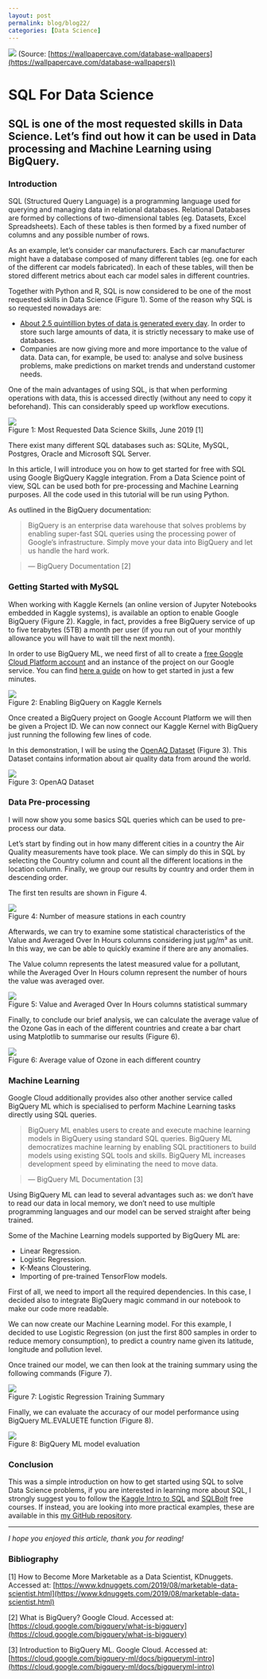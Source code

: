 ```yaml
---
layout: post
permalink: blog/blog22/
categories: [Data Science]
---
```


![](https://cdn-images-1.medium.com/max/1200/1*kvNT3lYmtg-U0v-NXHuuUA.jpeg)
<span class="figcaption_hack">(Source:
[https://wallpapercave.com/database-wallpapers](https://wallpapercave.com/database-wallpapers))</span>

<!--end_excerpt-->

# SQL For Data Science

## SQL is one of the most requested skills in Data Science. Let’s find out how it can be used in Data processing and Machine Learning using BigQuery.

### Introduction

SQL (Structured Query Language) is a programming language used for querying and
managing data in relational databases. Relational Databases are formed by
collections of two-dimensional tables (eg. Datasets, Excel Spreadsheets). Each
of these tables is then formed by a fixed number of columns and any possible
number of rows.

As an example, let’s consider car manufacturers. Each car manufacturer might
have a database composed of many different tables (eg. one for each of the
different car models fabricated).  In each of these tables, will then be stored
different metrics about each car model sales in different countries.

Together with Python and R, SQL is now considered to be one of the most
requested skills in Data Science (Figure 1). Some of the reason why SQL is so
requested nowadays are:

* [About 2.5 quintillion bytes of data is generated every
day](https://towardsdatascience.com/big-data-analysis-spark-and-hadoop-a11ba591c057).
In order to store such large amounts of data, it is strictly necessary to make
use of databases.
* Companies are now giving more and more importance to the value of data. Data
can, for example, be used to: analyse and solve business problems, make
predictions on market trends and understand customer needs.

One of the main advantages of using SQL, is that when performing operations with
data, this is accessed directly (without any need to copy it beforehand). This
can considerably speed up workflow executions.

![](https://cdn-images-1.medium.com/max/800/1*25mU6KkernbAayymO0HJhA.png) <br>
<span class="figcaption_hack">Figure 1: Most Requested Data Science Skills, June 2019 [1]</span>

There exist many different SQL databases such as: SQLite, MySQL, Postgres,
Oracle and Microsoft SQL Server.

In this article, I will introduce you on how to get started for free with SQL
using Google BigQuery Kaggle integration. From a Data Science point of view, SQL
can be used both for pre-processing and Machine Learning purposes. All the code
used in this tutorial will be run using Python.

As outlined in the BigQuery documentation:

> BigQuery is an enterprise data warehouse that solves problems by enabling
> super-fast SQL queries using the processing power of Google’s infrastructure.
Simply move your data into BigQuery and let us handle the hard work.

> — BigQuery Documentation [2]

### Getting Started with MySQL

When working with Kaggle Kernels (an online version of Jupyter Notebooks
embedded in Kaggle systems), is available an option to enable Google BigQuery
(Figure 2). Kaggle, in fact, provides a free BigQuery service of up to five
terabytes (5TB) a month per user (if you run out of your monthly allowance you
will have to wait till the next month).

In order to use BigQuery ML, we need first of all to create a [free Google Cloud
Platform
account](https://cloud.google.com/blog/products/data-analytics/query-without-a-credit-card-introducing-bigquery-sandbox)
and an instance of the project on our Google service. You can find [here a
guide](https://www.youtube.com/watch?v=_YYqfS7rLUo&utm_medium=email&utm_source=intercom&utm_campaign=sql-summer-camp)
on how to get started in just a few minutes.

![](https://cdn-images-1.medium.com/max/1200/1*K4UVO_08NgmzH14kwHUlEg.png) <br>
<span class="figcaption_hack">Figure 2: Enabling BigQuery on Kaggle Kernels</span>

Once created a BigQuery project on Google Account Platform we will then be given
a Project ID. We can now connect our Kaggle Kernel with BigQuery just running
the following few lines of code.

<script src="https://gist.github.com/pierpaolo28/0d17d274caa5479af02c45810f169df1.js"></script>

In this demonstration, I will be using the [OpenAQ
Dataset](https://www.kaggle.com/open-aq/openaq) (Figure 3). This Dataset
contains information about air quality data from around the world.

<script src="https://gist.github.com/pierpaolo28/c71a7a5ff82b9cc21f35b88af6ee8f15.js"></script>

![](https://cdn-images-1.medium.com/max/1200/1*pIG0djG0Q4O3tr5oSU4X8g.png) <br>
<span class="figcaption_hack">Figure 3: OpenAQ Dataset</span>

### Data Pre-processing

I will now show you some basics SQL queries which can be used to pre-process our
data.

Let’s start by finding out in how many different cities in a country the Air
Quality measurements have took place. We can simply do this in SQL by selecting
the Country column and count all the different locations in the location column.
Finally, we group our results by country and order them in descending order.

<script src="https://gist.github.com/pierpaolo28/617236937f3069b6df1bda3e37cdacb5.js"></script>

The first ten results are shown in Figure 4.

![](https://cdn-images-1.medium.com/max/800/1*LgXoz4F07fF0lnhhetcPrg.png) <br>
<span class="figcaption_hack">Figure 4: Number of measure stations in each country</span>

Afterwards, we can try to examine some statistical characteristics of the Value
and Averaged Over In Hours columns considering just µg/m³ as unit. In this way,
we can be able to quickly examine if there are any anomalies.

The Value column represents the latest measured value for a pollutant, while the
Averaged Over In Hours column represent the number of hours the value was
averaged over.

<script src="https://gist.github.com/pierpaolo28/bb0943094f11edff50771285796e7645.js"></script>

![](https://cdn-images-1.medium.com/max/800/1*-303mdRFUSpMleejgBdTvA.png) <br>
<span class="figcaption_hack">Figure 5: Value and Averaged Over In Hours columns statistical summary</span>

Finally, to conclude our brief analysis, we can calculate the average value of
the Ozone Gas in each of the different countries and create a bar chart using
Matplotlib to summarise our results (Figure 6).

<script src="https://gist.github.com/pierpaolo28/25e0f8836e08913be68583ebd07d6fbb.js"></script>

![](https://cdn-images-1.medium.com/max/800/1*RN02E2QIJxJw_6Se-8qD7A.png) <br>
<span class="figcaption_hack">Figure 6: Average value of Ozone in each different country </span>

### Machine Learning

Google Cloud additionally provides also other another service called BigQuery ML
which is specialised to perform Machine Learning tasks directly using SQL
queries.

> BigQuery ML enables users to create and execute machine learning models in
> BigQuery using standard SQL queries. BigQuery ML democratizes machine learning
by enabling SQL practitioners to build models using existing SQL tools and
skills. BigQuery ML increases development speed by eliminating the need to move
data.

> — BigQuery ML Documentation [3]

Using BigQuery ML can lead to several advantages such as: we don’t have to read
our data in local memory, we don’t need to use multiple programming languages
and our model can be served straight after being trained.

Some of the Machine Learning models supported by BigQuery ML are:

* Linear Regression.
* Logistic Regression.
* K-Means Cloustering.
* Importing of pre-trained TensorFlow models.

First of all, we need to import all the required dependencies. In this case, I
decided also to integrate BigQuery magic command in our notebook to make our
code more readable.

<script src="https://gist.github.com/pierpaolo28/c30323c72b0c088af4d99ecc4548371f.js"></script>

We can now create our Machine Learning model. For this example, I decided to use
Logistic Regression (on just the first 800 samples in order to reduce memory
consumption), to predict a country name given its latitude, longitude and
pollution level.

<script src="https://gist.github.com/pierpaolo28/498f49cb4228eb670fec78932266013b.js"></script>

Once trained our model, we can then look at the training summary using the
following commands (Figure 7).

<script src="https://gist.github.com/pierpaolo28/e7253601cf0d1e22364daba0221e8e2e.js"></script>

![](https://cdn-images-1.medium.com/max/800/1*TYYA86zkezxEGIruRGMMyw.png) <br>
<span class="figcaption_hack">Figure 7: Logistic Regression Training Summary</span>

Finally, we can evaluate the accuracy of our model performance using BigQuery
ML.EVALUETE function (Figure 8).

<script src="https://gist.github.com/pierpaolo28/7acf1269ab184c24bad42ebd658cde99.js"></script>

![](https://cdn-images-1.medium.com/max/800/1*KtRsGM75f8_XB0fuzmzKGQ.png) <br>
<span class="figcaption_hack">Figure 8: BigQuery ML model evaluation</span>

### Conclusion

This was a simple introduction on how to get started using SQL to solve Data
Science problems, if you are interested in learning more about SQL, I strongly
suggest you to follow the [Kaggle Intro to
SQL](https://www.kaggle.com/learn/intro-to-sql)  and
[SQLBolt](https://sqlbolt.com/) free courses. If instead, you are looking into
more practical examples, these are available in this [my GitHub
repository](https://github.com/pierpaolo28/Artificial-Intelligence-Projects/tree/master/SQL%20for%20Data%20Science).

*****

*I hope you enjoyed this article, thank you for reading!*

### Bibliography

[1] How to Become More Marketable as a Data Scientist, KDnuggets. Accessed at:
[https://www.kdnuggets.com/2019/08/marketable-data-scientist.html](https://www.kdnuggets.com/2019/08/marketable-data-scientist.html)

[2] What is BigQuery? Google Cloud. Accessed at:
[https://cloud.google.com/bigquery/what-is-bigquery](https://cloud.google.com/bigquery/what-is-bigquery)

[3] Introduction to BigQuery ML. Google Cloud. Accessed at:
[https://cloud.google.com/bigquery-ml/docs/bigqueryml-intro](https://cloud.google.com/bigquery-ml/docs/bigqueryml-intro)
